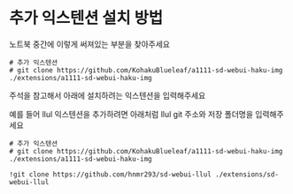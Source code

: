 
# 추가 익스텐션 설치 방법


노트북 중간에 이렇게 써져있는 부분을 찾아주세요

```
# 추가 익스텐션
# git clone https://github.com/KohakuBlueleaf/a1111-sd-webui-haku-img ./extensions/a1111-sd-webui-haku-img
```

주석을 참고해서 아래에 설치하려는 익스텐션을 입력해주세요

예를 들어 llul 익스텐션을 추가하려면 아래처럼 llul git 주소와 저장 폴더명을 입력해주세요 

```
# 추가 익스텐션
# git clone https://github.com/KohakuBlueleaf/a1111-sd-webui-haku-img ./extensions/a1111-sd-webui-haku-img

!git clone https://github.com/hnmr293/sd-webui-llul ./extensions/sd-webui-llul

```
